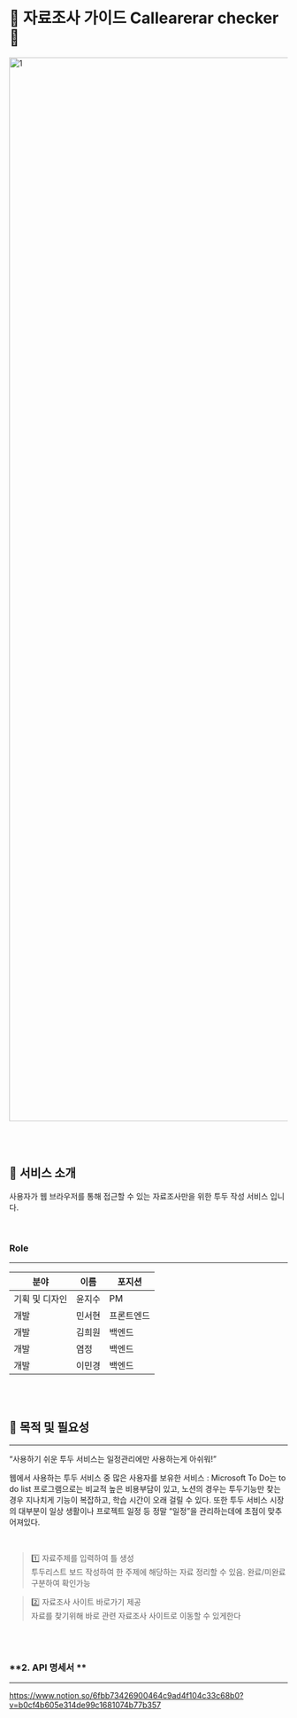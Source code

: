 # 🍱 자료조사 가이드 Callearerar checker 🍱

<img width="1920" alt="1" src="C:\Users\qtrac\Downloads\2024-06-14_10.42.08.png">

<br><br>

## 📢 서비스 소개

사용자가 웹 브라우저를 통해 접근할 수 있는 자료조사만을 위한 투두 작성 서비스 입니다.


<br>

### Role

---

| 분야 | 이름 | 포지션 |
| --- | --- | --- |
| 기획 및 디자인 | 윤지수 | PM 
| 개발 | 민서현 | 프론트엔드 | 서비스 개발 ]
| 개발 | 김희원 | 백엔드 | 서버 개발]
| 개발 | 염정  | 백엔드 | 서버 개발]
| 개발 | 이민경 | 백엔드 | 서버 개발]


<br><br>

## 📢 목적 및 필요성

---


“사용하기 쉬운 투두 서비스는 일정관리에만 사용하는게 아쉬워!”

웹에서 사용하는 투두 서비스 중 많은 사용자를 보유한 서비스 : 
Microsoft To Do는 to do list 프로그램으로는 비교적 높은 비용부담이 있고,
노션의 경우는 투두기능만 찾는 경우 지나치게 기능이 복잡하고, 학습 시간이 오래 걸릴 수 있다.
또한 투두 서비스 시장의 대부분이 일상 생활이나 프로젝트 일정 등 
정말 “일정”을 관리하는데에 초점이 맞추어져있다. 

<br>

> 1️⃣ 자료주제를 입력하여 틀 생성
<br> 투두리스트 보드 작성하여 한 주제에 해당하는 자료 정리할 수 있음. 완료/미완료 구분하여 확인가능

> 2️⃣ 자료조사 사이트 바로가기 제공
<br> 자료를 찾기위해 바로 관련 자료조사 사이트로 이동할 수 있게한다

<br>
<br>


### **2. API 명세서 ** 

---

https://www.notion.so/6fbb73426900464c9ad4f104c33c68b0?v=b0cf4b605e314de99c1681074b77b357























